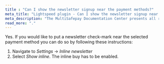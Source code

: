 ```yaml
---
title : "Can I show the newsletter signup near the payment methods?"
meta_title: "Lightspeed plugin - Can I show the newsletter signup near the payment methods? - MultiSafepay Docs"
meta_description: "The MultiSafepay Documentation Center presents all relevant information about our Plugins and API. You can also find support pages for payment methods, tools and general questions as well as the contact details of our Support and Integration Teams."
read_more: "."
---
```


Yes. If you would like to put a newsletter check-mark near the selected payment method you can do so by following these instructions:

1. Navigate to _Settings_ → _Inline newsletter_
2. Select _Show inline_. The inline buy has to be enabled.